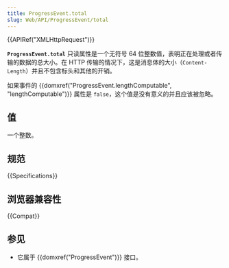 ```yaml
---
title: ProgressEvent.total
slug: Web/API/ProgressEvent/total
---
```


{{APIRef("XMLHttpRequest")}}

**`ProgressEvent.total`** 只读属性是一个无符号 64 位整数值，表明正在处理或者传输的数据的总大小。在 HTTP 传输的情况下，这是消息体的大小（`Content-Length`）并且不包含标头和其他的开销。

如果事件的 {{domxref("ProgressEvent.lengthComputable", "lengthComputable")}} 属性是 `false`，这个值是没有意义的并且应该被忽略。

## 值

一个整数。

## 规范

{{Specifications}}

## 浏览器兼容性

{{Compat}}

## 参见

- 它属于 {{domxref("ProgressEvent")}} 接口。
